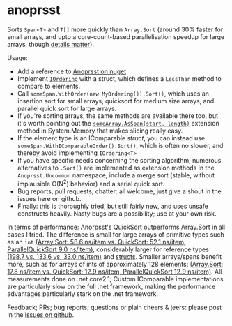# anoprsst
Sorts `Span<T>` and `T[]` more quickly than `Array.Sort` (around 30% faster for small arrays, and upto a core-count-based parallelisation speedup for large arrays, though [details matter](https://github.com/EamonNerbonne/anoprsst/blob/master/results.txt)).

Usage:  

 - Add a reference to [Anoprsst on nuget](https://www.nuget.org/packages/Anoprsst/)
 - Implement [`IOrdering`](https://github.com/EamonNerbonne/anoprsst/blob/4c77b32169606074840a37024bd7fbd46ea62055/src/Anorpsst/OrderedAlgorithms.cs#L8)
with a struct, which defines a `LessThan` method to compare to elements.
 - Call `someSpan.WithOrder(new MyOrdering()).Sort()`, which uses an insertion sort for small arrays, quicksort for medium size arrays, and parallel quick sort for large arrays.
 - If you're sorting arrays, the same methods are available there too, but it's worth pointing out the [`someArray.AsSpan(start, length)`](https://docs.microsoft.com/en-gb/dotnet/api/system.memoryextensions.asspan) extension method in System.Memory that makes
   slicing really easy.
 - If the element type is an IComparable *struct*, you can instead use `someSpan.WithIComparableOrder().Sort()`, which is often no slower, and thereby avoid implementing `IOrdering<T>`
 - If you have specific needs concerning the sorting algorithm, numerous alternatives to `.Sort()` are implemented as extension 
   methods in the `Anoprsst.Uncommon` namespace, include a merge sort (stable, without implausible O(N<sup>2</sup>) behavior) and a serial quick sort.
 - Bug reports, pull requests, chatter: all welcome, just give a shout in the issues here on github.
 - Finally: this is thoroughly tried, but still fairly new, and uses unsafe constructs heavily. Nasty bugs are a possibility; use at your own risk.
 
 
In terms of performance: Anorpsst's QuickSort outperforms Array.Sort in all cases I tried.  The difference is small for large arrays of primitive types such as an `int` [(Array.Sort: 58.6 ns/item vs. QuickSort: 52.1 ns/item, ParallelQuickSort 9.0 ns/item)](https://github.com/EamonNerbonne/anoprsst/blob/master/results.txt#L672), considerably larger for reference types [(198.7 vs. 133.6 vs. 33.0 ns/item)](https://github.com/EamonNerbonne/anoprsst/blob/master/results.txt#L600) and [structs](https://github.com/EamonNerbonne/anoprsst/blob/master/results.txt#L588).  Smaller arrays/spans benefit more, such as for arrays of ints of approximately 128 elements: [(Array.Sort: 17.8 ns/item vs. QuickSort: 12.9 ns/item, ParallelQuickSort 12.9 ns/item)](https://github.com/EamonNerbonne/anoprsst/blob/master/results.txt#L139).  All measurements done on .net core2.1; Custom IComparable implementations are particularly slow on the full .net framework, making the performance advantages particularly stark on the .net framework.

Feedback; PRs; bug reports; questions or plain cheers & jeers: please post in the [issues on github](https://github.com/EamonNerbonne/anoprsst/issues).
